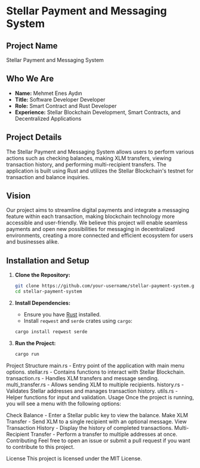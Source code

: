 # Stellar Payment and Messaging System

## Project Name
Stellar Payment and Messaging System

## Who We Are
- **Name:** Mehmet Enes Aydın
- **Title:** Software Developer Developer
- **Role:** Smart Contract and Rust Developer
- **Experience:** Stellar Blockchain Development, Smart Contracts, and Decentralized Applications


## Project Details
The Stellar Payment and Messaging System allows users to perform various actions such as checking balances, making XLM transfers, viewing transaction history, and performing multi-recipient transfers. The application is built using Rust and utilizes the Stellar Blockchain's testnet for transaction and balance inquiries.

## Vision
Our project aims to streamline digital payments and integrate a messaging feature within each transaction, making blockchain technology more accessible and user-friendly. We believe this project will enable seamless payments and open new possibilities for messaging in decentralized environments, creating a more connected and efficient ecosystem for users and businesses alike.

## Installation and Setup

1. **Clone the Repository:**
    ```bash
    git clone https://github.com/your-username/stellar-payment-system.git
    cd stellar-payment-system
    ```

2. **Install Dependencies:**
   - Ensure you have [Rust](https://www.rust-lang.org/tools/install) installed.
   - Install `reqwest` and `serde` crates using `cargo`:
    ```bash
    cargo install reqwest serde
    ```

3. **Run the Project:**
   ```bash
   cargo run

Project Structure
main.rs - Entry point of the application with main menu options.
stellar.rs - Contains functions to interact with Stellar Blockchain.
transaction.rs - Handles XLM transfers and message sending.
multi_transfer.rs - Allows sending XLM to multiple recipients.
history.rs - Validates Stellar addresses and manages transaction history.
utils.rs - Helper functions for input and validation.
Usage
Once the project is running, you will see a menu with the following options:

Check Balance - Enter a Stellar public key to view the balance.
Make XLM Transfer - Send XLM to a single recipient with an optional message.
View Transaction History - Display the history of completed transactions.
Multi-Recipient Transfer - Perform a transfer to multiple addresses at once.
Contributing
Feel free to open an issue or submit a pull request if you want to contribute to this project.

License
This project is licensed under the MIT License.
